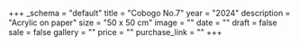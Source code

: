 +++
_schema = "default"
title = "Cobogo No.7"
year = "2024"
description = "Acrylic on paper"
size = "50 x 50 cm"
image = ""
date = ""
draft = false
sale = false
gallery = ""
price = ""
purchase_link = ""
+++
